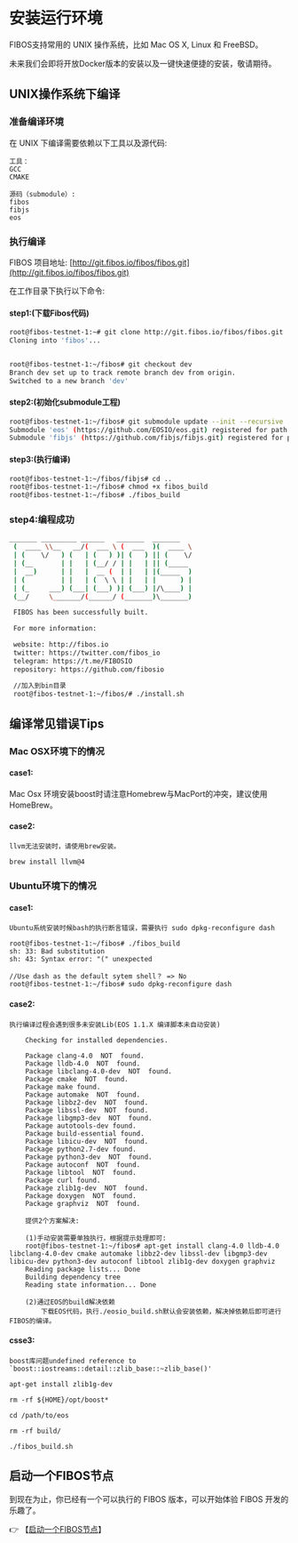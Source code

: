 # 安装运行环境

FIBOS支持常用的 UNIX 操作系统，比如 Mac OS X, Linux 和 FreeBSD。

未来我们会即将开放Docker版本的安装以及一键快速便捷的安装，敬请期待。

## UNIX操作系统下编译

### 准备编译环境
在 UNIX 下编译需要依赖以下工具以及源代码:
```
工具：
GCC
CMAKE

源码（submodule）:
fibos
fibjs
eos
```

### 执行编译
FIBOS 项目地址: [http://git.fibos.io/fibos/fibos.git](http://git.fibos.io/fibos/fibos.git)

在工作目录下执行以下命令:

#### step1:(下载Fibos代码)

```sh
root@fibos-testnet-1:~# git clone http://git.fibos.io/fibos/fibos.git
Cloning into 'fibos'...


root@fibos-testnet-1:~/fibos# git checkout dev
Branch dev set up to track remote branch dev from origin.
Switched to a new branch 'dev'
```

#### step2:(初始化submodule工程)

```sh
root@fibos-testnet-1:~/fibos# git submodule update --init --recursive
Submodule 'eos' (https://github.com/EOSIO/eos.git) registered for path 'eos'
Submodule 'fibjs' (https://github.com/fibjs/fibjs.git) registered for path 'fibjs'
```

#### step3:(执行编译)

```sh
root@fibos-testnet-1:~/fibos/fibjs# cd ..
root@fibos-testnet-1:~/fibos# chmod +x fibos_build
root@fibos-testnet-1:~/fibos# ./fibos_build
```

### step4:编程成功

```sh
_______ _________ ______   _______  _______
 (  ____ \\__   __/(  ___ \ (  ___  )(  ____ \
 | (    \/   ) (   | (   ) )| (   ) || (    \/
 | (__       | |   | (__/ / | |   | || (_____
 |  __)      | |   |  __ (  | |   | |(_____  )
 | (         | |   | (  \ \ | |   | |      ) |
 | (_     ___) (___| (___) )| (___) |/\____) |
 (__/     \_______/(______/ (_______)\_______)

 FIBOS has been successfully built.

 For more information:

 website: http://fibos.io
 twitter: https://twitter.com/fibos_io
 telegram: https://t.me/FIBOSIO
 repository: https://github.com/fibosio

 //加入到bin目录
 root@fibos-testnet-1:~/fibos/# ./install.sh
```

## 编译常见错误Tips

### Mac OSX环境下的情况

#### case1:

Mac Osx 环境安装boost时请注意Homebrew与MacPort的冲突，建议使用HomeBrew。

#### case2:

```
llvm无法安装时，请使用brew安装。

brew install llvm@4

```

### Ubuntu环境下的情况

#### case1:
```
Ubuntu系统安装时候bash的执行断言错误，需要执行 sudo dpkg-reconfigure dash

root@fibos-testnet-1:~/fibos# ./fibos_build
sh: 33: Bad substitution
sh: 43: Syntax error: "(" unexpected

//Use dash as the default sytem shell？ => No
root@fibos-testnet-1:~/fibos# sudo dpkg-reconfigure dash
```

#### case2:

```
执行编译过程会遇到很多未安装Lib(EOS 1.1.X 编译脚本未自动安装)

	Checking for installed dependencies.

	Package clang-4.0  NOT  found.
	Package lldb-4.0  NOT  found.
	Package libclang-4.0-dev  NOT  found.
	Package cmake  NOT  found.
	Package make found.
	Package automake  NOT  found.
	Package libbz2-dev  NOT  found.
	Package libssl-dev  NOT  found.
	Package libgmp3-dev  NOT  found.
	Package autotools-dev found.
	Package build-essential found.
	Package libicu-dev  NOT  found.
	Package python2.7-dev found.
	Package python3-dev  NOT  found.
	Package autoconf  NOT  found.
	Package libtool  NOT  found.
	Package curl found.
	Package zlib1g-dev  NOT  found.
	Package doxygen  NOT  found.
	Package graphviz  NOT  found.
	
	提供2个方案解决:

	(1)手动安装需要单独执行，根据提示处理即可:
	root@fibos-testnet-1:~/fibos# apt-get install clang-4.0 lldb-4.0 libclang-4.0-dev cmake automake libbz2-dev libssl-dev libgmp3-dev libicu-dev python3-dev autoconf libtool zlib1g-dev doxygen graphviz
	Reading package lists... Done
	Building dependency tree
	Reading state information... Done

	(2)通过EOS的build解决依赖
		下载EOS代码，执行./eosio_build.sh默认会安装依赖，解决掉依赖后即可进行FIBOS的编译。

```

#### csse3:

```
boost库问题undefined reference to `boost::iostreams::detail::zlib_base::~zlib_base()'

apt-get install zlib1g-dev

rm -rf ${HOME}/opt/boost*

cd /path/to/eos

rm -rf build/

./fibos_build.sh

```

## 启动一个FIBOS节点
到现在为止，你已经有一个可以执行的 FIBOS 版本，可以开始体验 FIBOS  开发的乐趣了。

👉 【[启动一个FIBOS节点](startfibos.md)】
